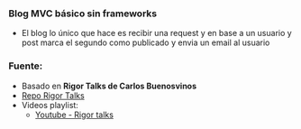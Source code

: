 ### Blog MVC básico sin frameworks
- El blog lo único que hace es recibir una request y en base a un usuario y post marca el segundo como publicado 
y envia un email al usuario 

### Fuente:
- Basado en **Rigor Talks de Carlos Buenosvinos**
- [Repo Rigor Talks](https://github.com/farso/RigorTalks)
- Videos playlist:
    - [Youtube - Rigor talks](https://www.youtube.com/watch?v=aKcmbOZV9mA&list=PLfgj7DYkKH3Cd8bdu5SIHGYXh_bPV2idP)